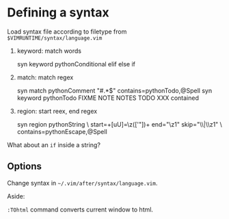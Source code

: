 Defining a syntax
=================

Load syntax file according to filetype from `$VIMRUNTIME/syntax/language.vim`

1. keyword: match words

    syn keyword pythonConditional	elif else if

2. match: match regex

    syn match   pythonComment	"#.*$" contains=pythonTodo,@Spell
    syn keyword pythonTodo		FIXME NOTE NOTES TODO XXX contained

3. region: start reex, end regex

    syn region  pythonString
          \ start=+[uU]\=\z(['"]\)+ end="\z1" skip="\\\\\|\\\z1"
          \ contains=pythonEscape,@Spell

What about an `if` inside a string?

Options
-------

Change syntax in `~/.vim/after/syntax/language.vim`.

Aside:

`:TOhtml` command converts current window to html.
